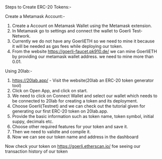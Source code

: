 Steps to Create ERC-20 Tokens:-

Create a Metamask Account:-
1) Create a Account on Metamask Wallet using the Metamask extension.
2) In Metamask go to settings and connect the wallet to Goerli Test-Network.
3) Currently we do not have any GoerliETH so we need to mine it because it will be needed as gas fees while deploying our token.
4) From the website https://goerli-faucet.pk910.de/ we can mine GoerliETH by providing our metamask wallet address. we need to mine more than 0.01.

Using 20lab:-
1) https://20lab.app/ - Visit the website(20lab an ERC-20 token generator tool)
2) Click on Open App, and click on start.
3) We need to click on Connect Wallet and select our wallet which needs to be connected to 20lab for creating a token and its deployment.
4) Choose Goerli(Testnet) and we can check out the tutorial given for generating our first ERC-20 token on 20lab.app.
5) Provide the basic information such as token name, token symbol, initial suppy, decimals etc.
6) Choose other required features for your token and save it.
7) Then we need to validte and compile it.
8) Now we can see our token name and address in the dashboard

Now check your token on https://goerli.etherscan.io/ foe seeing our transaction history of our token
